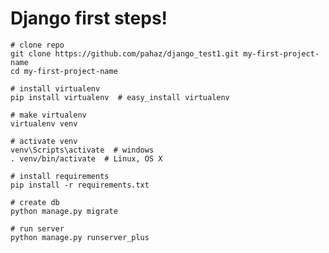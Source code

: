 # Django first steps!

    # clone repo
    git clone https://github.com/pahaz/django_test1.git my-first-project-name
    cd my-first-project-name
    
    # install virtualenv
    pip install virtualenv  # easy_install virtualenv
    
    # make virtualenv
    virtualenv venv
    
    # activate venv
    venv\Scripts\activate  # windows
    . venv/bin/activate  # Linux, OS X
    
    # install requirements
    pip install -r requirements.txt
    
    # create db
    python manage.py migrate
    
    # run server
    python manage.py runserver_plus
